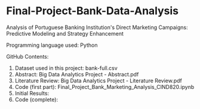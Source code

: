 # Final-Project-Bank-Data-Analysis

Analysis of Portuguese Banking Institution's Direct Marketing Campaigns: Predictive Modeling and Strategy Enhancement

Programming language used: Python

GitHub Contents:
1. Dataset used in this project: bank-full.csv
2. Abstract: Big Data Analytics Project - Abstract.pdf
3. Literature Review: Big Data Analytics Project - Literature Review.pdf
4. Code (first part): Final_Project_Bank_Marketing_Analysis_CIND820.ipynb
5. Initial Results:
6. Code (complete): 
